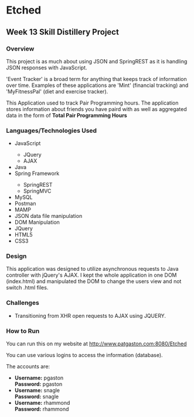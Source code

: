 # Etched
#####


## Week 13 Skill Distillery Project 

### Overview 
This project is as much about using JSON and SpringREST as it is handling JSON responses with JavaScript.

'Event Tracker' is a broad term for anything that keeps track of information over time. Examples of these applications are 'Mint' (financial tracking) and 'MyFitnessPal' (diet and exercise tracker).

This Application used to track Pair Programming hours. The application stores information about friends you have paird with as well as aggregated data in the form of <b>Total Pair Programming Hours</b>

### Languages/Technologies Used
<ul>
<li>JavaScript</li>
<ul>
<li>JQuery</li>
<li>AJAX</li>
</ul>
<li>Java</li>
<li>Spring Framework</li>
<ul>
<li>SpringREST</li>
<li>SpringMVC</li>
</ul>
<li>MySQL</li>
<li>Postman</li>
<li>MAMP</li>
<li>JSON data file manipulation</li>
<li>DOM Manipulation</li>
<li>JQuery</li>
<li>HTML5</li>
<li>CSS3</li>
</ul>

### Design
This application was designed to utilize asynchronous requests to Java controller with jQuery's AJAX. I kept the whole application in one DOM (index.html) and manipulated the DOM to change the users view and not switch .html files.

### Challenges

- Transitioning from XHR open requests to AJAX using JQUERY. 

### How to Run
You can run this on my website at http://www.patgaston.com:8080/Etched

You can use various logins to access the information (database). 

The accounts are:
<ul>
<li><b>Username:</b> pgaston<br> <b>Password:</b> pgaston </li>
<li><b>Username:</b> snagle<br> <b>Password:</b> snagle </li>
<li><b>Username:</b> rhammond<br> <b>Password:</b> rhammond </li>
</ul>
